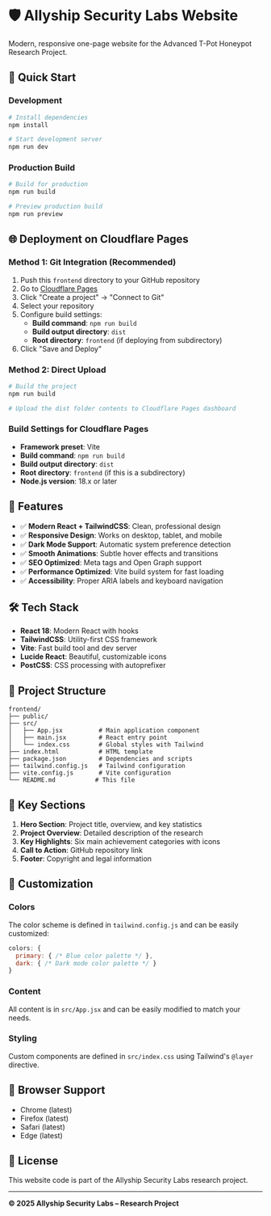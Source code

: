 # 🛡️ Allyship Security Labs Website

Modern, responsive one-page website for the Advanced T-Pot Honeypot Research Project.

## 🚀 Quick Start

### Development

```bash
# Install dependencies
npm install

# Start development server
npm run dev
```

### Production Build

```bash
# Build for production
npm run build

# Preview production build
npm run preview
```

## 🌐 Deployment on Cloudflare Pages

### Method 1: Git Integration (Recommended)

1. Push this `frontend` directory to your GitHub repository
2. Go to [Cloudflare Pages](https://pages.cloudflare.com/)
3. Click "Create a project" → "Connect to Git"
4. Select your repository
5. Configure build settings:
   - **Build command**: `npm run build`
   - **Build output directory**: `dist`
   - **Root directory**: `frontend` (if deploying from subdirectory)
6. Click "Save and Deploy"

### Method 2: Direct Upload

```bash
# Build the project
npm run build

# Upload the dist folder contents to Cloudflare Pages dashboard
```

### Build Settings for Cloudflare Pages

- **Framework preset**: Vite
- **Build command**: `npm run build`
- **Build output directory**: `dist`
- **Root directory**: `frontend` (if this is a subdirectory)
- **Node.js version**: 18.x or later

## 🎨 Features

- ✅ **Modern React + TailwindCSS**: Clean, professional design
- ✅ **Responsive Design**: Works on desktop, tablet, and mobile
- ✅ **Dark Mode Support**: Automatic system preference detection
- ✅ **Smooth Animations**: Subtle hover effects and transitions
- ✅ **SEO Optimized**: Meta tags and Open Graph support
- ✅ **Performance Optimized**: Vite build system for fast loading
- ✅ **Accessibility**: Proper ARIA labels and keyboard navigation

## 🛠️ Tech Stack

- **React 18**: Modern React with hooks
- **TailwindCSS**: Utility-first CSS framework
- **Vite**: Fast build tool and dev server
- **Lucide React**: Beautiful, customizable icons
- **PostCSS**: CSS processing with autoprefixer

## 📁 Project Structure

```
frontend/
├── public/
├── src/
│   ├── App.jsx          # Main application component
│   ├── main.jsx         # React entry point
│   └── index.css        # Global styles with Tailwind
├── index.html           # HTML template
├── package.json         # Dependencies and scripts
├── tailwind.config.js   # Tailwind configuration
├── vite.config.js       # Vite configuration
└── README.md           # This file
```

## 🎯 Key Sections

1. **Hero Section**: Project title, overview, and key statistics
2. **Project Overview**: Detailed description of the research
3. **Key Highlights**: Six main achievement categories with icons
4. **Call to Action**: GitHub repository link
5. **Footer**: Copyright and legal information

## 🔧 Customization

### Colors
The color scheme is defined in `tailwind.config.js` and can be easily customized:

```js
colors: {
  primary: { /* Blue color palette */ },
  dark: { /* Dark mode color palette */ }
}
```

### Content
All content is in `src/App.jsx` and can be easily modified to match your needs.

### Styling
Custom components are defined in `src/index.css` using Tailwind's `@layer` directive.

## 📱 Browser Support

- Chrome (latest)
- Firefox (latest)  
- Safari (latest)
- Edge (latest)

## 📄 License

This website code is part of the Allyship Security Labs research project.

---

**© 2025 Allyship Security Labs – Research Project**

